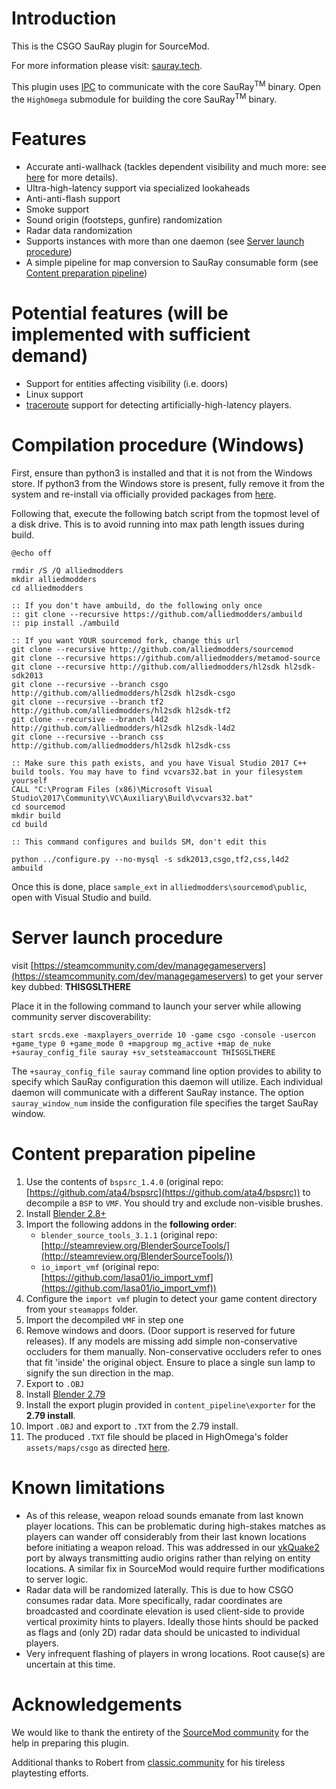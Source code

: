 # Introduction

This is the CSGO SauRay plugin for SourceMod.

For more information please visit: [sauray.tech](http://sauray.tech).

This plugin uses [IPC](https://en.wikipedia.org/wiki/Inter-process_communication) to communicate with the core SauRay<sup>TM</sup> binary. Open the `HighOmega` submodule for building the core SauRay<sup>TM</sup> binary.

# Features

* Accurate anti-wallhack (tackles dependent visibility and much more: see [here](http://sauray.tech) for more details).
* Ultra-high-latency support via specialized lookaheads
* Anti-anti-flash support
* Smoke support
* Sound origin (footsteps, gunfire) randomization
* Radar data randomization
* Supports instances with more than one daemon (see [Server launch procedure](#server-launch-procedure))
* A simple pipeline for map conversion to SauRay consumable form (see [Content preparation pipeline](#content-preparation-pipeline))

# Potential features (will be implemented with sufficient demand)

* Support for entities affecting visibility (i.e. doors)
* Linux support
* [traceroute](https://en.wikipedia.org/wiki/Traceroute) support for detecting artificially-high-latency players.

# Compilation procedure (Windows)

First, ensure than python3 is installed and that it is not from the Windows store.
If python3 from the Windows store is present, fully remove it from the system and re-install via officially provided packages from [here](https://www.python.org/downloads/).

Following that, execute the following batch script from the topmost level of a disk drive. This is to avoid running into max path length issues during build.

```
@echo off

rmdir /S /Q alliedmodders
mkdir alliedmodders
cd alliedmodders

:: If you don't have ambuild, do the following only once
:: git clone --recursive https://github.com/alliedmodders/ambuild
:: pip install ./ambuild

:: If you want YOUR sourcemod fork, change this url
git clone --recursive http://github.com/alliedmodders/sourcemod
git clone --recursive https://github.com/alliedmodders/metamod-source
git clone --recursive http://github.com/alliedmodders/hl2sdk hl2sdk-sdk2013
git clone --recursive --branch csgo http://github.com/alliedmodders/hl2sdk hl2sdk-csgo
git clone --recursive --branch tf2 http://github.com/alliedmodders/hl2sdk hl2sdk-tf2
git clone --recursive --branch l4d2 http://github.com/alliedmodders/hl2sdk hl2sdk-l4d2
git clone --recursive --branch css http://github.com/alliedmodders/hl2sdk hl2sdk-css

:: Make sure this path exists, and you have Visual Studio 2017 C++ build tools. You may have to find vcvars32.bat in your filesystem yourself
CALL "C:\Program Files (x86)\Microsoft Visual Studio\2017\Community\VC\Auxiliary\Build\vcvars32.bat"
cd sourcemod
mkdir build
cd build

:: This command configures and builds SM, don't edit this

python ../configure.py --no-mysql -s sdk2013,csgo,tf2,css,l4d2
ambuild
```

Once this is done, place `sample_ext` in `alliedmodders\sourcemod\public`, open with Visual Studio and build.

# Server launch procedure

visit [https://steamcommunity.com/dev/managegameservers](https://steamcommunity.com/dev/managegameservers) to get your server key dubbed: **THISGSLTHERE**

Place it in the following command to launch your server while allowing community server discoverability:

```start srcds.exe -maxplayers_override 10 -game csgo -console -usercon +game_type 0 +game_mode 0 +mapgroup mg_active +map de_nuke +sauray_config_file sauray +sv_setsteamaccount THISGSLTHERE```

The `+sauray_config_file sauray` command line option provides to ability to specify which SauRay configuration this daemon will utilize. Each individual daemon will communicate with a different SauRay instance. The option `sauray_window_num` inside the configuration file specifies the target SauRay window.

# Content preparation pipeline

1. Use the contents of `bspsrc_1.4.0` (original repo: [https://github.com/ata4/bspsrc](https://github.com/ata4/bspsrc)) to decompile a `BSP` to `VMF`. You should try and exclude non-visible brushes.
2. Install [Blender 2.8+](https://www.blender.org/download/)
3. Import the following addons in the **following order**:
    * `blender_source_tools_3.1.1` (original repo: [http://steamreview.org/BlenderSourceTools/](http://steamreview.org/BlenderSourceTools/))
    * `io_import_vmf` (original repo: [https://github.com/lasa01/io_import_vmf](https://github.com/lasa01/io_import_vmf))
4. Configure the `import vmf` plugin to detect your game content directory from your `steamapps` folder.
5. Import the decompiled `VMF` in step one
6. Remove windows and doors. (Door support is reserved for future releases). If any models are missing add simple non-conservative occluders for them manually. Non-conservative occluders refer to ones that fit 'inside' the original object. Ensure to place a single sun lamp to signify the sun direction in the map.
7. Export to `.OBJ`
8. Install [Blender 2.79](https://download.blender.org/release/Blender2.79/)
9. Install the export plugin provided in `content_pipeline\exporter` for the **2.79 install**.
10. Import `.OBJ` and export to `.TXT` from the 2.79 install.
11. The produced `.TXT` file should be placed in HighOmega's folder `assets/maps/csgo` as directed [here](https://github.com/toomuchvoltage/HighOmega-public/tree/sauray_ipc_csgo#extracted-maps).

# Known limitations

* As of this release, weapon reload sounds emanate from last known player locations. This can be problematic during high-stakes matches as players can wander off considerably from their last known locations before initiating a weapon reload. This was addressed in our [vkQuake2](https://github.com/HonestGamingInc/vkQuake2_SauRay) port by always transmitting audio origins rather than relying on entity locations. A similar fix in SourceMod would require further modifications to server logic.
* Radar data will be randomized laterally. This is due to how CSGO consumes radar data. More specifically, radar coordinates are broadcasted and coordinate elevation is used client-side to provide vertical proximity hints to players. Ideally those hints should be packed as flags and (only 2D) radar data should be unicasted to individual players.
* Very infrequent flashing of players in wrong locations. Root cause(s) are uncertain at this time.

# Acknowledgements

We would like to thank the entirety of the [SourceMod community](https://www.sourcemod.net/) for the help in preparing this plugin.

Additional thanks to Robert from [classic.community](https://classic.community/) for his tireless playtesting efforts.
